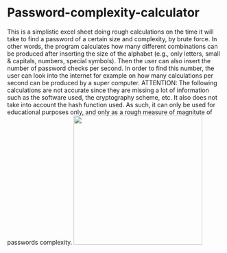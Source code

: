 # Password-complexity-calculator
This is a simplistic excel sheet doing rough calculations on the time it will take to find a password of a certain size and complexity, by brute force. In other words, the program calculates how many different combinations can be produced after inserting the size of the alphabet (e.g., only letters, small & capitals, numbers, special symbols). Then the user can also insert the number of password checks per second. In order to find this number, the user can look into the internet for example on how many calculations per second can be produced by a super computer. ATTENTION: The following calculations are not accurate since they are missing a lot of information such as the software used, the cryptography scheme, etc. It also does not take into account the hash function used. As such, it can only be used for educational purposes only, and only as a rough measure of magnitute of passwords complexity.
<img src="https://github.com/user-attachments/assets/fbf1dbdc-3269-4b26-85e4-00e1c168b5a9" width="300">
